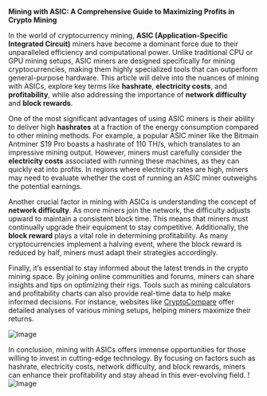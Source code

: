 **Mining with ASIC: A Comprehensive Guide to Maximizing Profits in Crypto Mining**

In the world of cryptocurrency mining, **ASIC (Application-Specific Integrated Circuit)** miners have become a dominant force due to their unparalleled efficiency and computational power. Unlike traditional CPU or GPU mining setups, ASIC miners are designed specifically for mining cryptocurrencies, making them highly specialized tools that can outperform general-purpose hardware. This article will delve into the nuances of mining with ASICs, explore key terms like **hashrate**, **electricity costs**, and **profitability**, while also addressing the importance of **network difficulty** and **block rewards**.

One of the most significant advantages of using ASIC miners is their ability to deliver high **hashrates** at a fraction of the energy consumption compared to other mining methods. For example, a popular ASIC miner like the Bitmain Antminer S19 Pro boasts a hashrate of 110 TH/s, which translates to an impressive mining output. However, miners must carefully consider the **electricity costs** associated with running these machines, as they can quickly eat into profits. In regions where electricity rates are high, miners may need to evaluate whether the cost of running an ASIC miner outweighs the potential earnings.

Another crucial factor in mining with ASICs is understanding the concept of **network difficulty**. As more miners join the network, the difficulty adjusts upward to maintain a consistent block time. This means that miners must continually upgrade their equipment to stay competitive. Additionally, the **block reward** plays a vital role in determining profitability. As many cryptocurrencies implement a halving event, where the block reward is reduced by half, miners must adapt their strategies accordingly.

Finally, it’s essential to stay informed about the latest trends in the crypto mining space. By joining online communities and forums, miners can share insights and tips on optimizing their rigs. Tools such as mining calculators and profitability charts can also provide real-time data to help make informed decisions. For instance, websites like [CryptoCompare](https://www.cryptocompare.com/) offer detailed analyses of various mining setups, helping miners maximize their returns.

![Image](https://github.com/user-attachments/assets/590b50a7-4459-4e76-8a31-559aed223621)

In conclusion, mining with ASICs offers immense opportunities for those willing to invest in cutting-edge technology. By focusing on factors such as hashrate, electricity costs, network difficulty, and block rewards, miners can enhance their profitability and stay ahead in this ever-evolving field. !![Image](https://github.com/user-attachments/assets/590b50a7-4459-4e76-8a31-559aed223621)